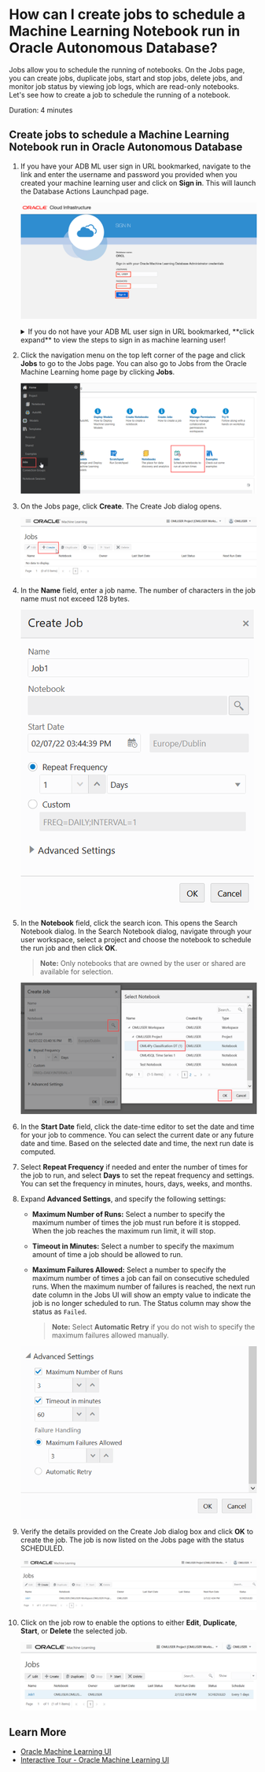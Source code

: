# How can I create jobs to schedule a Machine Learning Notebook run in Oracle Autonomous Database?

Jobs allow you to schedule the running of notebooks. On the Jobs page, you can create jobs, duplicate jobs, start and stop jobs, delete jobs, and monitor job status by viewing job logs, which are read-only notebooks. Let's see how to create a job to schedule the running of a notebook.

Duration: 4 minutes

## Create jobs to schedule a Machine Learning Notebook run in Oracle Autonomous Database

1. If you have your ADB ML user sign in URL bookmarked, navigate to the link and enter the username and password you provided when you created your machine learning user and click on **Sign in**. This will launch the Database Actions Launchpad page.

    ![](./images/mluser-sign-in.png  " ")

    <details>
    <summary>If you do not have your ADB ML user sign in URL bookmarked, **click expand** to view the steps to sign in as machine learning user!</summary>

    1. If you do not have your ADB ML user sign in URL bookmarked, then click the navigation menu in the upper left of the Oracle Cloud Console, navigate to **Oracle Database**, select **Autonomous Database** and navigate to your ADB instance.

    2. From the compartment drop-down menu, select the **Compartment** where your Oracle Autonomous Database resource is provisioned. If there were a long list of databases, you could filter the list by the **State** of the databases, and sort by **Workload Type**.

    3. From the databases displayed, click **Display Name** of the database you wish to create a notebook for the machine learning user and click **Service Console**. The Launch Service Console dialog opens. Wait till the Service Console opens.

	    ![ADW Service Console](images/service-console.png)

    4. On the Service Console page, click **Development** on the left pane.

	    ![Development option in ADW Service Console](images/adw-development.png)

    5. Click **Oracle Machine Learning User Interface.** This opens the Oracle Machine Learning sign in page.

        ![Oracle Machine Learning User Interface in ADW](images/adw-oml-notebooks.png)

    6. Enter the username and password you provided when you created your machine learning user and click on **Sign in**. This will launch the Oracle Machine Learning home page.

        ![](./images/mluser-sign-in.png  " ")

    </details>

2.  Click the navigation menu on the top left corner of the page and click **Jobs** to go to the Jobs page. You can also go to Jobs from the Oracle Machine Learning home page by clicking **Jobs**.

	![Job](images/jobs.png)

2. On the Jobs page, click **Create**. The Create Job dialog opens.

	![Create Job](images/create-job.png)

3. In the **Name** field, enter a job name. The number of characters in the job name must not exceed 128 bytes.

	![Create Job](images/create-jobs1.png)

4. In the **Notebook** field, click the search icon. This opens the Search Notebook dialog. In the Search Notebook dialog, navigate through your user workspace, select a project and choose the notebook to schedule the run job and then click **OK**.

	> **Note:** Only notebooks that are owned by the user or shared are available for selection.

	![Select notebook to schedule job](images/select-notebook-for-job.png)

5. In the **Start Date** field, click the date-time editor to set the date and time for your job to commence. You can select the current date or any future date and time. Based on the selected date and time, the next run date is computed.

6. Select **Repeat Frequency** if needed and enter the number of times for the job to run, and select **Days** to set the repeat frequency and settings. You can set the frequency in minutes, hours, days, weeks, and months.

7. Expand **Advanced Settings**, and specify the following settings:

	* **Maximum Number of Runs:** Select a number to specify the maximum number of times the job must run before it is stopped. When the job reaches the maximum run limit, it will stop.

	* **Timeout in Minutes:** Select a number to specify the maximum amount of time a job should be allowed to run.

	* **Maximum Failures Allowed:** Select a number to specify the maximum number of times a job can fail on consecutive scheduled runs. When the maximum number of failures is reached, the next run date column in the Jobs UI will show an empty value to indicate the job is no longer scheduled to run. The Status column may show the status as `Failed`.

		> **Note:** Select **Automatic Retry** if you do not wish to specify the maximum failures allowed manually.

    ![Create Job](images/create-jobs2.png)

8. Verify the details provided on the Create Job dialog box and click **OK** to create the job. The job is now listed on the Jobs page with the status SCHEDULED.

	![Job created](images/job-created1.png)

9. Click on the job row to enable the options to either **Edit**, **Duplicate**, **Start**, or **Delete** the selected job.

	![Job created](images/job-created.png)

## Learn More

* [Oracle Machine Learning UI](https://docs.oracle.com/en/database/oracle/machine-learning/oml-notebooks/)
* [Interactive Tour - Oracle Machine Learning UI](https://docs.oracle.com/en/cloud/paas/autonomous-database/oml-tour/)